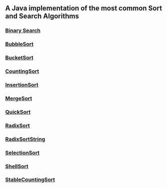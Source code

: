 ## A Java implementation of the most common Sort and Search Algorithms

### [Binary Search](./BinarySearch)

### [BubbleSort](./BubbleSort)

### [BucketSort](./BucketSort)

### [CountingSort](./CountingSort)

### [InsertionSort](./InsertionSort)

### [MergeSort](./MergeSort)

### [QuickSort](./QuickSort)

### [RadixSort](./RadixSort)

### [RadixSortString](./RadixSortString)

### [SelectionSort](./SelectionSort)

### [ShellSort](./ShellSort)

### [StableCountingSort](./StableCountingSort)
